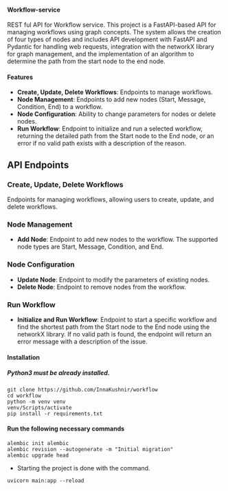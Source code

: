 #### Workflow-service

REST ful API for Workflow service.
This project is a FastAPI-based API for managing workflows using graph concepts. The system allows the creation of four types of nodes and includes API development with FastAPI and Pydantic for handling web requests, integration with the networkX library for graph management, and the implementation of an algorithm to determine the path from the start node to the end node.


#### Features


- **Create, Update, Delete Workflows**: Endpoints to manage workflows.
- **Node Management**: Endpoints to add new nodes (Start, Message, Condition, End) to a workflow.
- **Node Configuration**: Ability to change parameters for nodes or delete nodes.
- **Run Workflow**: Endpoint to initialize and run a selected workflow, returning the detailed path from the Start node to the End node, or an error if no valid path exists with a description of the reason.

## API Endpoints

### Create, Update, Delete Workflows

Endpoints for managing workflows, allowing users to create, update, and delete workflows.

### Node Management

- **Add Node**: Endpoint to add new nodes to the workflow. The supported node types are Start, Message, Condition, and End.

### Node Configuration

- **Update Node**: Endpoint to modify the parameters of existing nodes.
- **Delete Node**: Endpoint to remove nodes from the workflow.

### Run Workflow

- **Initialize and Run Workflow**: Endpoint to start a specific workflow and find the shortest path from the Start node to the End node using the networkX library. If no valid path is found, the endpoint will return an error message with a description of the issue.

#### Installation
##### Python3 must be already installed.
```
git clone https://github.com/InnaKushnir/workflow
cd workflow
python -m venv venv
venv/Scripts/activate
pip install -r requirements.txt
```


#### Run the following necessary commands
```
alembic init alembic
alembic revision --autogenerate -m "Initial migration"
alembic upgrade head
```

* Starting the project is done with the command.
```
uvicorn main:app --reload
```

